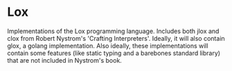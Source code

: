 # Lox
Implementations of the Lox programming language.  Includes both jlox and clox from Robert Nystrom's 'Crafting Interpreters'.  Ideally, it will also contain glox, a golang implementation.  Also ideally, these implementations will contain some features (like static typing and a barebones standard library) that are not included in Nystrom's book.  
